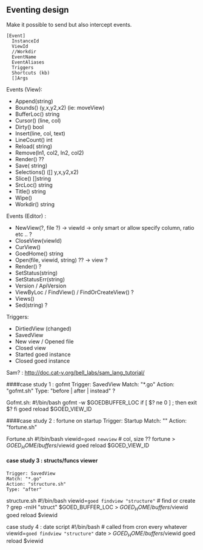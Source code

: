 ## Eventing design

Make it possible to send but also intercept events.

    [Event]
      InstanceId
      ViewId
      //Workdir
      EventName
      EventAliases
      Triggers
      Shortcuts (kb)
      []Args
      
Events (View):
  - Append(string)
  - Bounds() (y,x,y2,x2)  (ie: moveView)
  - BufferLoc() string
  - Cursor() (line, col)
  - Dirty() bool
  - Insert(line, col, text)
  - LineCount() int
  - Reload(<newpath> string)
  - Remove(ln1, col2, ln2, col2)
  - Render() ?? 
  - Save(<newloc> string)
  - Selections() ([] y,x,y2,x2)
  - Slice() []string
  - SrcLoc() string
  - Title() string 
  - Wipe()
  - Workdir() string
    
Events (Editor) :
  - NewView(<col>?, file ?) -> viewId -> only smart or allow specify column, ratio etc .. ?
  - CloseView(viewId)
  - CurView()
  - GoedHome() string
  - Open(file, viewid, string) ?? -> view ?
  - Render() ?
  - SetStatus(string)
  - SetStatusErr(string)
  - Version / ApiVersion
  - ViewByLoc / FindView() / FindOrCreateView() ?
  - Views()
  - Sed(string) ?

Triggers:
  - DirtiedView (changed)
  - SavedView
  - New view / Opened file
  - Closed view
  - Started goed instance
  - Closed goed instance
  
Sam? : http://doc.cat-v.org/bell_labs/sam_lang_tutorial/   

####case study 1 : gofmt
    Trigger: SavedView
    Match: "*.go"
    Action: "gofmt.sh"
    Type: "before | after | instead" ?

Gofmt.sh:
    #!/bin/bash
    gofmt -w $GOEDBUFFER_LOC
    if [ $? ne 0 ] ; then
      exit $?
    fi
    goed reload $GOED_VIEW_ID

####case study 2 : fortune on startup
    Trigger: Startup
    Match: ""
    Action: "fortune.sh"

Fortune.sh
    #!/bin/bash
    viewid=`goed newview` # col, size ??
    fortune > $GOED_HOME/buffers/$viewid
    goed reload $GOED_VIEW_ID
    
#### case study 3 : structs/funcs viewer
    Trigger: SavedView
    Match: "*.go"
    Action: "structure.sh"
    Type: "after"

structure.sh
    #!/bin/bash
    viewid=`goed findview "structure"` # find or create ?
    grep -rniH "struct" $GOED_BUFFER_LOC > $GOED_HOME/buffers/$viewid
    goed reload $viewid
    
case study 4 : date script
    #!/bin/bash 
    # called from cron every whatever
    viewid=`goed findview "structure"`
    date > $GOED_HOME/buffers/$viewid
    goed reload $viewid 